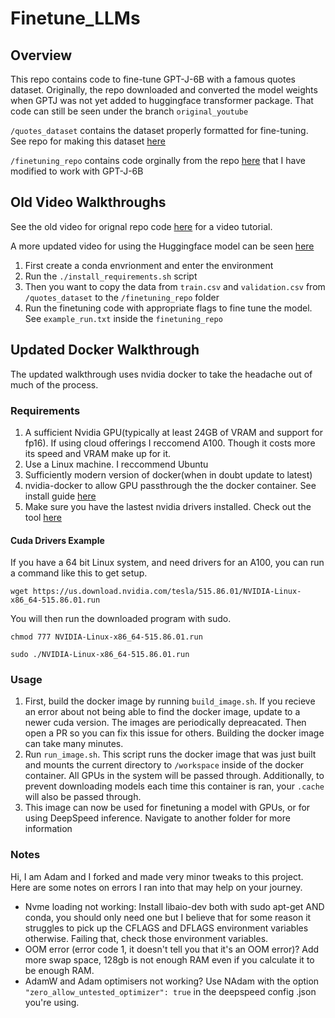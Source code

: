 # Finetune_LLMs

## Overview

This repo contains code to fine-tune GPT-J-6B with a famous quotes dataset. Originally, the repo downloaded and converted the model weights when GPTJ was not yet added to huggingface transformer package.  That code can still be seen under the branch ```original_youtube```

```/quotes_dataset``` contains the dataset properly formatted for fine-tuning. See repo for making this dataset [here](https://github.com/mallorbc/GPT_Neo_quotes_dataset)

```/finetuning_repo``` contains code orginally from the repo [here](https://github.com/Xirider/finetune-gpt2xl) that I have modified to work with GPT-J-6B

## Old Video Walkthroughs

See the old video for orignal repo code [here](https://www.youtube.com/watch?v=fMgQVQGwnms&ab_channel=Blake) for a video tutorial.

A more updated video for using the Huggingface model can be seen [here](https://www.youtube.com/watch?v=bLMbnHunL_E&t=75s)

1. First create a conda envrionment and enter the environment
2. Run the ```./install_requirements.sh``` script
3. Then you want to copy the data from ```train.csv``` and ```validation.csv``` from ```/quotes_dataset``` to the ```/finetuning_repo``` folder
4. Run the finetuning code with appropriate flags to fine tune the model. See ```example_run.txt``` inside the ```finetuning_repo```

## Updated Docker Walkthrough

The updated walkthrough uses nvidia docker to take the headache out of much of the process.

### Requirements
1. A sufficient Nvidia GPU(typically at least 24GB of VRAM and support for fp16).  If using cloud offerings I reccomend A100.  Though it costs more its speed and VRAM make up for it.
2. Use a Linux machine.  I reccommend Ubuntu
3. Sufficiently modern version of docker(when in doubt update to latest)
4. nvidia-docker to allow GPU passthrough the the docker container. See install guide [here](https://docs.nvidia.com/datacenter/cloud-native/container-toolkit/install-guide.html)
5. Make sure you have the lastest nvidia drivers installed. Check out the tool [here](https://www.nvidia.com/download/index.aspx)

#### Cuda Drivers Example

If you have a 64 bit Linux system, and need drivers for an A100, you can run a command like this to get setup.

```wget https://us.download.nvidia.com/tesla/515.86.01/NVIDIA-Linux-x86_64-515.86.01.run```

You will then run the downloaded program with sudo.

```chmod 777 NVIDIA-Linux-x86_64-515.86.01.run```

```sudo ./NVIDIA-Linux-x86_64-515.86.01.run```

### Usage

1. First, build the docker image by running ```build_image.sh```.  If you recieve an error about not being able to find the docker image, update to a newer cuda version.  The images are periodically depreacated.  Then open a PR so you can fix this issue for others.  Building the docker image can take many minutes.
2. Run ```run_image.sh```.  This script runs the docker image that was just built and mounts the current directory to ```/workspace``` inside of the docker container.  All GPUs in the system will be passed through.  Additionally, to prevent downloading models each time this container is ran, your ```.cache``` will also be passed through.
3. This image can now be used for finetuning a model with GPUs, or for using DeepSpeed inference.  Navigate to another folder for more information

### Notes

Hi, I am Adam and I forked and made very minor tweaks to this project. Here are some notes on errors I ran into that may help on your journey.

- Nvme loading not working: Install libaio-dev both with sudo apt-get AND conda, you should only need one but I believe that for some reason it struggles to pick up the CFLAGS and DFLAGS environment variables otherwise. Failing that, check those environment variables.
- OOM error (error code 1, it doesn't tell you that it's an OOM error)? Add more swap space, 128gb is not enough RAM even if you calculate it to be enough RAM.
- AdamW and Adam optimisers not working? Use NAdam with the option ```"zero_allow_untested_optimizer": true``` in the deepspeed config .json you're using.

